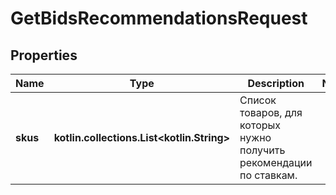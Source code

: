 
# GetBidsRecommendationsRequest

## Properties
| Name | Type | Description | Notes |
| ------------ | ------------- | ------------- | ------------- |
| **skus** | **kotlin.collections.List&lt;kotlin.String&gt;** | Список товаров, для которых нужно получить рекомендации по ставкам.  |  |



